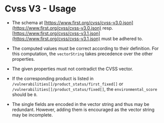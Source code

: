 # Cvss V3 - Usage

* The schema
  at [https://www.first.org/cvss/cvss-v3.0.json](https://www.first.org/cvss/cvss-v3.0.json)
  resp.
  [https://www.first.org/cvss/cvss-v3.1.json](https://www.first.org/cvss/cvss-v3.1.json)
  must be adhered to.

* The computed values must be correct according to their definition. For this
  computation, the `vectorString` takes precedence over the other properties.

* The given properties must not contradict the CVSS vector.

* If the corresponding product is listed
  in `/vulnerabilities[]/product_status/first_fixed[]` or
  `/vulnerabilities[]/product_status/fixed[]`, the `environmental_score` should
  be `0`.

* The single fields are encoded in the vector string and thus may be redundant.
  However, adding them is encouraged as the vector string may be incomplete.
